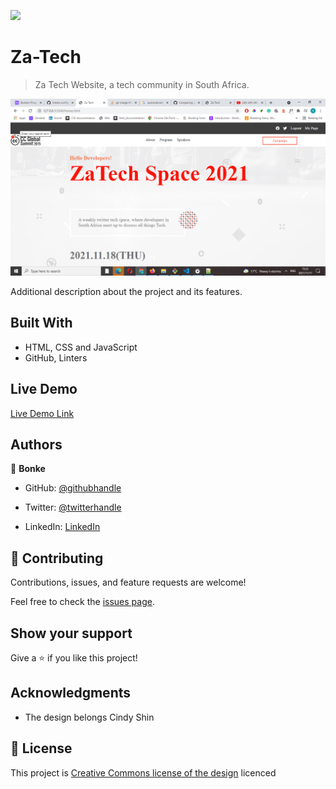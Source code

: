 ![](https://img.shields.io/badge/Microverse-blueviolet)

# Za-Tech

> Za Tech Website, a tech community in South Africa.

![screenshot](ScreenShot.png)

Additional description about the project and its features.

## Built With

- HTML, CSS and JavaScript
- GitHub, Linters

## Live Demo

[Live Demo Link](https://bonkegcobo.github.io/ZatechCon/)


## Authors

👤 **Bonke**

- GitHub: [@githubhandle](https://github.com/BonkeGcobo)

- Twitter: [@twitterhandle](https://twitter.com/bonke_gcobo)

- LinkedIn: [LinkedIn](https://www.linkedin.com/in/bonke-gcobo-28a763125/)

## 🤝 Contributing

Contributions, issues, and feature requests are welcome!

Feel free to check the [issues page](../../issues/).

## Show your support

Give a ⭐️ if you like this project!

## Acknowledgments

- The design belongs Cindy Shin


## 📝 License

This project is [Creative Commons license of the design](https://creativecommons.org/licenses/by-nc/4.0/) licenced
